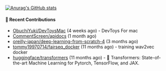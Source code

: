[![Anurag's GitHub stats](https://github-readme-stats.vercel.app/api?username=qqhann&count_private=true&show_icons=true&theme=tokyonight)](https://github.com/anuraghazra/github-readme-stats)






#### 🌱 Recent Contributions

- [ObuchiYuki/DevToysMac](https://github.com/ObuchiYuki/DevToysMac) (4 weeks ago) - DevToys For mac
- [CommentScreen/apidocs](https://github.com/CommentScreen/apidocs) (1 month ago)
- [oreilly-japan/deep-learning-from-scratch-4](https://github.com/oreilly-japan/deep-learning-from-scratch-4) (3 months ago)
- [tommy19970714/fairseq_docker](https://github.com/tommy19970714/fairseq_docker) (11 months ago) - training wav2vec docker
- [huggingface/transformers](https://github.com/huggingface/transformers) (11 months ago) - 🤗 Transformers: State-of-the-art Machine Learning for Pytorch, TensorFlow, and JAX.
